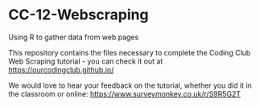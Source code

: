 # CC-12-Webscraping
Using R to gather data from web pages

This repository contains the files necessary to complete the Coding Club Web Scraping tutorial - you can check it out at https://ourcodingclub.github.io/


We would love to hear your feedback on the tutorial, whether you did it in the classroom or online: https://www.surveymonkey.co.uk/r/S9R5G2T
